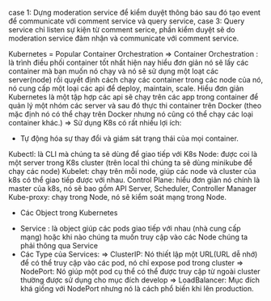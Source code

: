 case 1: Dựng moderation service để kiểm duyệt thông báo sau đó tạo event để communicate với comment service và query service,
case 3: Query service chỉ listen sự kiện từ comment serice, phần kiểm duyệt sẽ do moderation service đảm nhận và communicate với comment service.

Kubernetes = Popular Container Orchestration
=> Container Orchestration : là trình điều phối container tốt nhất hiện nay hiểu đơn giản nó sẽ lấy các container mà bạn muốn nó chạy và nó sẽ sử dụng một loạt các server(node) rồi quyết định cách chạy các container trong các node của nó, nó cung cấp một loại các api để deploy, maintain, scale.
Hiểu đơn giản Kubernetes là một tập hợp các api sẽ chạy trên các app trong container để quản lý một nhóm các server và sau đó thực thi container trên Docker (theo mặc định nó có thể chạy trên Docker nhưng nó cũng có thể chạy các loại container khác.)
=> Sử dụng K8s có rất nhiều lợi ích:

- Tự động hóa sự thay đổi và giám sát trạng thái của mọi container.

Kubectl: là CLI mà chúng ta sẽ dùng để giao tiếp với K8s
Node: được coi là một server trong K8s cluster (trên local thì chúng ta sẽ dùng minikube để chạy các node)
Kubelet: chạy trên mỗi node, giúp các node và cluster của k8s có thể giao tiếp được với nhau.
Control Plane: hiểu đơn giản nó chính là master của k8s, nó sẽ bao gồm API Server, Scheduler, Controller Manager
Kube-proxy: chạy trong Node, nó sẽ kiểm soát mạng trong Node.

- Các Object trong Kubernetes

* Service : là object giúp các pods giao tiếp với nhau (nhà cung cấp mạng) hoặc khi nào chúng ta muốn truy cập vào các Node chúng ta phải thông qua Service
* Các Type của Services:
  => ClusterIP: Nó thiết lập một URL(URL dễ nhớ) để có thể truy cập vào các pod, nó chỉ expose pod trong cluster
  => NodePort: Nó giúp một pod cụ thể có thể được truy cập từ ngoài cluster thường được sử dụng cho mục đích develop
  => LoadBalancer: Mục đích khá giống với NodePort nhưng nó là cách phổ biến khi lên production.
